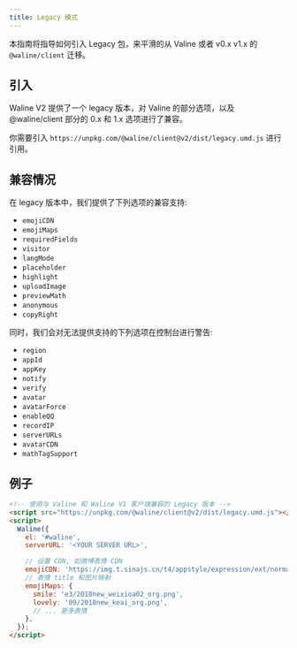 ```yaml
---
title: Legacy 模式
---
```


本指南将指导如何引入 Legacy 包，来平滑的从 Valine 或者 v0.x v1.x 的 `@waline/client` 迁移。

<!-- more -->

## 引入

Waline V2 提供了一个 legacy 版本，对 Valine 的部分选项，以及 @waline/client 部分的 0.x 和 1.x 选项进行了兼容。

你需要引入 `https://unpkg.com/@waline/client@v2/dist/legacy.umd.js` 进行引用。

## 兼容情况

在 legacy 版本中，我们提供了下列选项的兼容支持:

- `emojiCDN`
- `emojiMaps`
- `requiredFields`
- `visitor`
- `langMode`
- `placeholder`
- `highlight`
- `uploadImage`
- `previewMath`
- `anonymous`
- `copyRight`

同时，我们会对无法提供支持的下列选项在控制台进行警告:

- `region`
- `appId`
- `appKey`
- `notify`
- `verify`
- `avatar`
- `avatarForce`
- `enableQQ`
- `recordIP`
- `serverURLs`
- `avatarCDN`
- `mathTagSupport`

## 例子

```html
<!-- 使用与 Valine 和 Waline V1 客户端兼容的 Legacy 版本 -->
<script src="https://unpkg.com/@waline/client@v2/dist/legacy.umd.js"></script>
<script>
  Waline({
    el: '#waline',
    serverURL: '<YOUR SERVER URL>',

    // 设置 CDN, 如微博表情 CDN
    emojiCDN: 'https://img.t.sinajs.cn/t4/appstyle/expression/ext/normal/',
    // 表情 title 和图片映射
    emojiMaps: {
      smile: 'e3/2018new_weixioa02_org.png',
      lovely: '09/2018new_keai_org.png',
      // ... 更多表情
    },
  });
</script>
```
